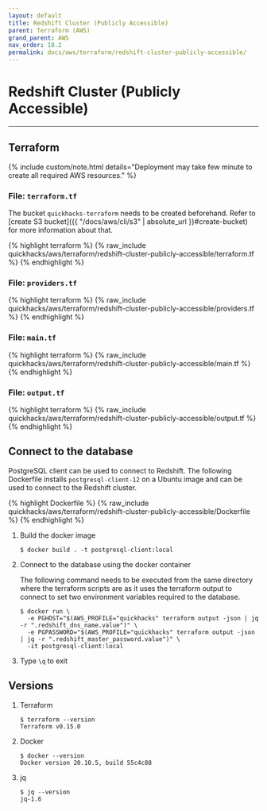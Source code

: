 ```yaml
---
layout: default
title: Redshift Cluster (Publicly Accessible)
parent: Terraform (AWS)
grand_parent: AWS
nav_order: 18.2
permalink: docs/aws/terraform/redshift-cluster-publicly-accessible/
---
```


# Redshift Cluster (Publicly Accessible)

---

## Terraform

{% include custom/note.html details="Deployment may take few minute to create all required AWS resources." %}

### File: `terraform.tf`

The bucket `quickhacks-terraform` needs to be created beforehand. Refer to
[create S3 bucket]({{ "/docs/aws/cli/s3" | absolute_url }}#create-bucket) for more information about that.

{% highlight terraform %}
{% raw_include quickhacks/aws/terraform/redshift-cluster-publicly-accessible/terraform.tf %}
{% endhighlight %}

### File: `providers.tf`

{% highlight terraform %}
{% raw_include quickhacks/aws/terraform/redshift-cluster-publicly-accessible/providers.tf %}
{% endhighlight %}

### File: `main.tf`

{% highlight terraform %}
{% raw_include quickhacks/aws/terraform/redshift-cluster-publicly-accessible/main.tf %}
{% endhighlight %}

### File: `output.tf`

{% highlight terraform %}
{% raw_include quickhacks/aws/terraform/redshift-cluster-publicly-accessible/output.tf %}
{% endhighlight %}

## Connect to the database

PostgreSQL client can be used to connect to Redshift. The following Dockerfile installs `postgresql-client-12` on a
Ubuntu image and can be used to connect to the Redshift cluster.

{% highlight Dockerfile %}
{% raw_include quickhacks/aws/terraform/redshift-cluster-publicly-accessible/Dockerfile %}
{% endhighlight %}

1. Build the docker image

   ```console
   $ docker build . -t postgresql-client:local 
   ```

1. Connect to the database using the docker container

   The following command needs to be executed from the same directory where the terraform scripts are as it uses the
   terraform output to connect to set two environment variables required to the database.

   ```console
   $ docker run \
     -e PGHOST="$(AWS_PROFILE="quickhacks" terraform output -json | jq -r ".redshift_dns_name.value")" \
     -e PGPASSWORD="$(AWS_PROFILE="quickhacks" terraform output -json | jq -r ".redshift_master_password.value")" \
     -it postgresql-client:local 
   ```

1. Type `\q` to exit

## Versions

1. Terraform

    ```console
    $ terraform --version
    Terraform v0.15.0
    ```

1. Docker

    ```console
    $ docker --version
    Docker version 20.10.5, build 55c4c88
    ```

1. jq

   ```console
   $ jq --version
   jq-1.6
   ```

